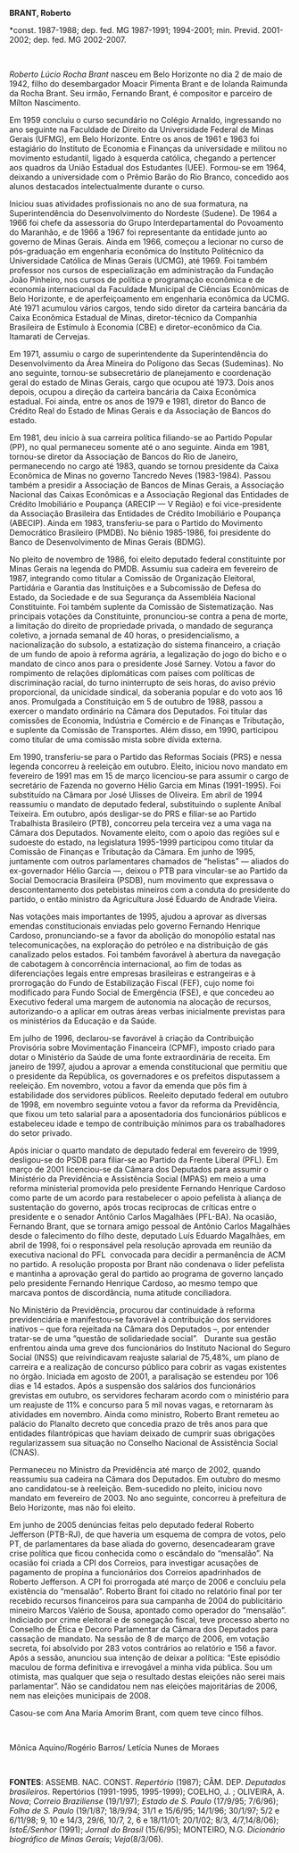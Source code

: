 **BRANT, Roberto**

\*const. 1987-1988; dep. fed. MG 1987-1991; 1994-2001; min. Previd.
2001-2002; dep. fed. MG 2002-2007.

 

*Roberto Lúcio Rocha Brant* nasceu em Belo Horizonte no dia 2 de maio de
1942, filho do desembargador Moacir Pimenta Brant e de Iolanda Raimunda
da Rocha Brant. Seu irmão, Fernando Brant, é compositor e parceiro de
Mílton Nascimento.

Em 1959 concluiu o curso secundário no Colégio Arnaldo, ingressando no
ano seguinte na Faculdade de Direito da Universidade Federal de Minas
Gerais (UFMG), em Belo Horizonte. Entre os anos de 1961 e 1963 foi
estagiário do Instituto de Economia e Finanças da universidade e militou
no movimento estudantil, ligado à esquerda católica, chegando a
pertencer aos quadros da União Estadual dos Estudantes (UEE). Formou-se
em 1964, deixando a universidade com o Prêmio Barão do Rio Branco,
concedido aos alunos destacados intelectualmente durante o curso.

Iniciou suas atividades profissionais no ano de sua formatura, na
Superintendência do Desenvolvimento do Nordeste (Sudene). De 1964 a 1966
foi chefe da assessoria do Grupo Interdepartamental do Povoamento do
Maranhão, e de 1966 a 1967 foi representante da entidade junto ao
governo de Minas Gerais. Ainda em 1966, começou a lecionar no curso de
pós-graduação em engenharia econômica do Instituto Politécnico da
Universidade Católica de Minas Gerais (UCMG), até 1969. Foi também
professor nos cursos de especialização em administração da Fundação João
Pinheiro, nos cursos de política e programação econômica e de economia
internacional da Faculdade Municipal de Ciências Econômicas de Belo
Horizonte, e de aperfeiçoamento em engenharia econômica da UCMG. Até
1971 acumulou vários cargos, tendo sido diretor da carteira bancária da
Caixa Econômica Estadual de Minas, diretor-técnico da Companhia
Brasileira de Estímulo à Economia (CBE) e diretor-econômico da Cia.
Itamarati de Cervejas.

Em 1971, assumiu o cargo de superintendente da Superintendência do
Desenvolvimento da Área Mineira do Polígono das Secas (Sudeminas). No
ano seguinte, tornou-se subsecretário de planejamento e coordenação
geral do estado de Minas Gerais, cargo que ocupou até 1973. Dois anos
depois, ocupou a direção da carteira bancária da Caixa Econômica
estadual. Foi ainda, entre os anos de 1979 e 1981, diretor do Banco de
Crédito Real do Estado de Minas Gerais e da Associação de Bancos do
estado.

Em 1981, deu início à sua carreira política filiando-se ao Partido
Popular (PP), no qual permaneceu somente até o ano seguinte. Ainda em
1981, tornou-se diretor da Associação de Bancos do Rio de Janeiro,
permanecendo no cargo até 1983, quando se tornou presidente da Caixa
Econômica de Minas no governo Tancredo Neves (1983-1984). Passou também
a presidir a Associação de Bancos de Minas Gerais, a Associação Nacional
das Caixas Econômicas e a Associação Regional das Entidades de Crédito
Imobiliário e Poupança (ARECIP — V Região) e foi vice-presidente da
Associação Brasileira das Entidades de Crédito Imobiliário e Poupança
(ABECIP). Ainda em 1983, transferiu-se para o Partido do Movimento
Democrático Brasileiro (PMDB). No biênio 1985-1986, foi presidente do
Banco de Desenvolvimento de Minas Gerais (BDMG).

No pleito de novembro de 1986, foi eleito deputado federal constituinte
por Minas Gerais na legenda do PMDB. Assumiu sua cadeira em fevereiro de
1987, integrando como titular a Comissão de Organização Eleitoral,
Partidária e Garantia das Instituições e a Subcomissão de Defesa do
Estado, da Sociedade e de sua Segurança da Assembléia Nacional
Constituinte. Foi também suplente da Comissão de Sistematização. Nas
principais votações da Constituinte, pronunciou-se contra a pena de
morte, a limitação do direito de propriedade privada, o mandado de
segurança coletivo, a jornada semanal de 40 horas, o presidencialismo, a
nacionalização do subsolo, a estatização do sistema financeiro, a
criação de um fundo de apoio à reforma agrária, a legalização do jogo do
bicho e o mandato de cinco anos para o presidente José Sarney. Votou a
favor do rompimento de relações diplomáticas com países com políticas de
discriminação racial, do turno ininterrupto de seis horas, do aviso
prévio proporcional, da unicidade sindical, da soberania popular e do
voto aos 16 anos. Promulgada a Constituição em 5 de outubro de 1988,
passou a exercer o mandato ordinário na Câmara dos Deputados. Foi
titular das comissões de Economia, Indústria e Comércio e de Finanças e
Tributação, e suplente da Comissão de Transportes. Além disso, em 1990,
participou como titular de uma comissão mista sobre dívida externa.

Em 1990, transferiu-se para o Partido das Reformas Sociais (PRS) e nessa
legenda concorreu à reeleição em outubro. Eleito, iniciou novo mandato
em fevereiro de 1991 mas em 15 de março licenciou-se para assumir o
cargo de secretário de Fazenda no governo Hélio Garcia em Minas
(1991-1995). Foi substituído na Câmara por José Ulisses de Oliveira. Em
abril de 1994 reassumiu o mandato de deputado federal, substituindo o
suplente Aníbal Teixeira. Em outubro, após desligar-se do PRS e
filiar-se ao Partido Trabalhista Brasileiro (PTB), concorreu pela
terceira vez a uma vaga na Câmara dos Deputados. Novamente eleito, com o
apoio das regiões sul e sudoeste do estado, na legislatura 1995-1999
participou como titular da Comissão de Finanças e Tributação da Câmara.
Em junho de 1995, juntamente com outros parlamentares chamados de
“helistas” — aliados do ex-governador Hélio Garcia —, deixou o PTB para
vincular-se ao Partido da Social Democracia Brasileira (PSDB), num
movimento que expressava o descontentamento dos petebistas mineiros com
a conduta do presidente do partido, o então ministro da Agricultura José
Eduardo de Andrade Vieira.

Nas votações mais importantes de 1995, ajudou a aprovar as diversas
emendas constitucionais enviadas pelo governo Fernando Henrique Cardoso,
pronunciando-se a favor da abolição do monopólio estatal nas
telecomunicações, na exploração do petróleo e na distribuição de gás
canalizado pelos estados. Foi também favorável à abertura da navegação
de cabotagem à concorrência internacional, ao fim de todas as
diferenciações legais entre empresas brasileiras e estrangeiras e à
prorrogação do Fundo de Estabilização Fiscal (FEF), cujo nome foi
modificado para Fundo Social de Emergência (FSE), e que concedeu ao
Executivo federal uma margem de autonomia na alocação de recursos,
autorizando-o a aplicar em outras áreas verbas inicialmente previstas
para os ministérios da Educação e da Saúde.

Em julho de 1996, declarou-se favorável à criação da Contribuição
Provisória sobre Movimentação Financeira (CPMF), imposto criado para
dotar o Ministério da Saúde de uma fonte extraordinária de receita. Em
janeiro de 1997, ajudou a aprovar a emenda constitucional que permitiu
que o presidente da República, os governadores e os prefeitos
disputassem a reeleição. Em novembro, votou a favor da emenda que pôs
fim à estabilidade dos servidores públicos. Reeleito deputado federal em
outubro de 1998, em novembro seguinte votou a favor da reforma da
Previdência, que fixou um teto salarial para a aposentadoria dos
funcionários públicos e estabeleceu idade e tempo de contribuição
mínimos para os trabalhadores do setor privado.

Após iniciar o quarto mandato de deputado federal em fevereiro de 1999,
desligou-se do PSDB para filiar-se ao Partido da Frente Liberal (PFL).
Em março de 2001 licenciou-se da Câmara dos Deputados para assumir o
Ministério da Previdência e Assistência Social (MPAS) em meio a uma
reforma ministerial promovida pelo presidente Fernando Henrique Cardoso
como parte de um acordo para restabelecer o apoio pefelista à aliança de
sustentação do governo, após trocas recíprocas de críticas entre o
presidente e o senador Antônio Carlos Magalhães (PFL-BA). Na ocasião,
Fernando Brant, que se tornara amigo pessoal de Antônio Carlos Magalhães
desde o falecimento do filho deste, deputado Luís Eduardo Magalhães, em
abril de 1998, foi o responsável pela resolução aprovada em reunião da
executiva nacional do PFL  convocada para decidir a permanência de ACM
no partido. A resolução proposta por Brant não condenava o líder
pefelista e mantinha a aprovação geral do partido ao programa de governo
lançado pelo presidente Fernando Henrique Cardoso, ao mesmo tempo que
marcava pontos de discordância, numa atitude conciliadora.

No Ministério da Previdência, procurou dar continuidade à reforma
previdenciária e manifestou-se favorável à contribuição dos servidores
inativos – que fora rejeitada na Câmara dos Deputados –, por entender
tratar-se de uma “questão de solidariedade social”.   Durante sua gestão
enfrentou ainda uma greve dos funcionários do Instituto Nacional do
Seguro Social (INSS) que reivindicavam reajuste salarial de 75,48%, um
plano de carreira e a realização de concurso público para cobrir as
vagas existentes no órgão. Iniciada em agosto de 2001, a paralisação se
estendeu por 106 dias e 14 estados. Após a suspensão dos salários dos
funcionários grevistas em outubro, os servidores fecharam acordo com o
ministério para um reajuste de 11% e concurso para 5 mil novas vagas, e
retornaram às atividades em novembro. Ainda como ministro, Roberto Brant
remeteu ao palácio do Planalto decreto que concedia prazo de três anos
para que entidades filantrópicas que haviam deixado de cumprir suas
obrigações regularizassem sua situação no Conselho Nacional de
Assistência Social (CNAS).

Permaneceu no Ministro da Previdência até março de 2002, quando
reassumiu sua cadeira na Câmara dos Deputados. Em outubro do mesmo ano
candidatou-se à reeleição. Bem-sucedido no pleito, iniciou novo mandato
em fevereiro de 2003. No ano seguinte, concorreu à prefeitura de Belo
Horizonte, mas não foi eleito.

Em junho de 2005 denúncias feitas pelo deputado federal Roberto
Jefferson (PTB-RJ), de que haveria um esquema de compra de votos, pelo
PT, de parlamentares da base aliada do governo, desencadearam grave
crise política que ficou conhecida como o escândalo do “mensalão”. Na
ocasião foi criada a CPI dos Correios, para investigar acusações de
pagamento de propina a funcionários dos Correios apadrinhados de Roberto
Jefferson. A CPI foi prorrogada até março de 2006 e concluiu pela
existência do “mensalão”. Roberto Brant foi citado no relatório final
por ter recebido recursos financeiros para sua campanha de 2004 do
publicitário mineiro Marcos Valério de Sousa, apontado como operador do
“mensalão”. Indiciado por crime eleitoral e de sonegação fiscal, teve
processo aberto no Conselho de Ética e Decoro Parlamentar da Câmara dos
Deputados para cassação de mandato. Na sessão de 8 de março de 2006, em
votação secreta, foi absolvido por 283 votos contrários ao relatório e
156 a favor. Após a sessão, anunciou sua intenção de deixar a política:
“Este episódio maculou de forma definitiva e irrevogável a minha vida
pública. Sou um otimista, mas qualquer que seja o resultado destas
eleições não serei mais parlamentar”. Não se candidatou nem nas eleições
majoritárias de 2006, nem nas eleições municipais de 2008.

Casou-se com Ana Maria Amorim Brant, com quem teve cinco filhos.

 

Mônica Aquino/Rogério Barros/ Letícia Nunes de Moraes

 

**FONTES**: ASSEMB. NAC. CONST. *Repertório* (1987); CÂM. DEP.
*Deputados brasileiros*. Repertórios (1991-1995, 1995-1999); COELHO, J.
; OLIVEIRA, A. *Nova*; *Correio Braziliense* (19/1/97); *Estado de S.
Paulo* (17/9/95; 7/6/96); *Folha de S. Paulo* (19/1/87; 18/9/94; 31/1 e
15/6/95; 14/1/96; 30/1/97; 5/2 e 6/11/98; 9, 10 e 14/3, 29/6, 10/7, 2, 6
e 18/11/01; 20/1/02; 8/3, 4/7,14/8/06); *IstoÉ/Senhor* (1991); *Jornal
do Brasil* (15/6/95); MONTEIRO, N.G. *Dicionário biográfico de Minas
Gerais*; *Veja*(8/3/06).

 
